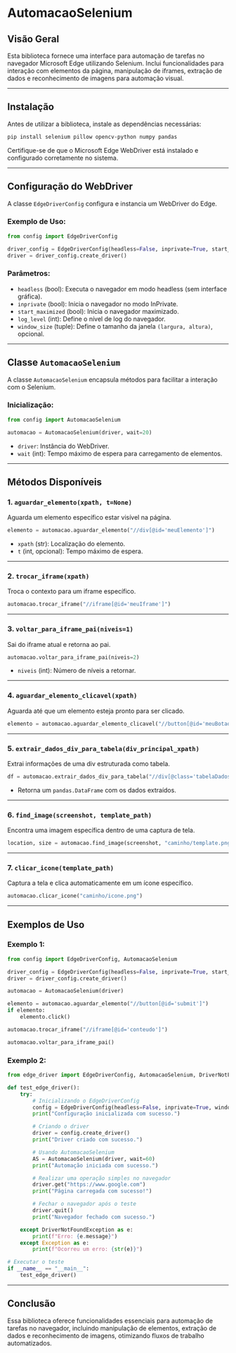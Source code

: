 # AutomacaoSelenium

## Visão Geral

Esta biblioteca fornece uma interface para automação de tarefas no navegador Microsoft Edge utilizando Selenium. Inclui funcionalidades para interação com elementos da página, manipulação de iframes, extração de dados e reconhecimento de imagens para automação visual.

---

## Instalação

Antes de utilizar a biblioteca, instale as dependências necessárias:

```bash
pip install selenium pillow opencv-python numpy pandas
```

Certifique-se de que o Microsoft Edge WebDriver está instalado e configurado corretamente no sistema.

---

## Configuração do WebDriver

A classe `EdgeDriverConfig` configura e instancia um WebDriver do Edge.

### Exemplo de Uso:

```python
from config import EdgeDriverConfig

driver_config = EdgeDriverConfig(headless=False, inprivate=True, start_maximized=True, log_level=3)
driver = driver_config.create_driver()
```

### Parâmetros:

- `headless` (bool): Executa o navegador em modo headless (sem interface gráfica).
- `inprivate` (bool): Inicia o navegador no modo InPrivate.
- `start_maximized` (bool): Inicia o navegador maximizado.
- `log_level` (int): Define o nível de log do navegador.
- `window_size` (tuple): Define o tamanho da janela `(largura, altura)`, opcional.

---

## Classe `AutomacaoSelenium`

A classe `AutomacaoSelenium` encapsula métodos para facilitar a interação com o Selenium.

### Inicialização:

```python
from config import AutomacaoSelenium

automacao = AutomacaoSelenium(driver, wait=20)
```

- `driver`: Instância do WebDriver.
- `wait` (int): Tempo máximo de espera para carregamento de elementos.

---

## Métodos Disponíveis

### 1. `aguardar_elemento(xpath, t=None)`

Aguarda um elemento específico estar visível na página.

```python
elemento = automacao.aguardar_elemento("//div[@id='meuElemento']")
```

- `xpath` (str): Localização do elemento.
- `t` (int, opcional): Tempo máximo de espera.

---

### 2. `trocar_iframe(xpath)`

Troca o contexto para um iframe específico.

```python
automacao.trocar_iframe("//iframe[@id='meuIframe']")
```

---

### 3. `voltar_para_iframe_pai(niveis=1)`

Sai do iframe atual e retorna ao pai.

```python
automacao.voltar_para_iframe_pai(niveis=2)
```

- `niveis` (int): Número de níveis a retornar.

---

### 4. `aguardar_elemento_clicavel(xpath)`

Aguarda até que um elemento esteja pronto para ser clicado.

```python
elemento = automacao.aguardar_elemento_clicavel("//button[@id='meuBotao']")
```

---

### 5. `extrair_dados_div_para_tabela(div_principal_xpath)`

Extrai informações de uma div estruturada como tabela.

```python
df = automacao.extrair_dados_div_para_tabela("//div[@class='tabelaDados']")
```

- Retorna um `pandas.DataFrame` com os dados extraídos.

---

### 6. `find_image(screenshot, template_path)`

Encontra uma imagem específica dentro de uma captura de tela.

```python
location, size = automacao.find_image(screenshot, "caminho/template.png")
```

---

### 7. `clicar_icone(template_path)`

Captura a tela e clica automaticamente em um ícone específico.

```python
automacao.clicar_icone("caminho/icone.png")
```

---

## Exemplos de Uso

### Exemplo 1:

```python
from config import EdgeDriverConfig, AutomacaoSelenium

driver_config = EdgeDriverConfig(headless=False, inprivate=True, start_maximized=True)
driver = driver_config.create_driver()

automacao = AutomacaoSelenium(driver)

elemento = automacao.aguardar_elemento("//button[@id='submit']")
if elemento:
    elemento.click()

automacao.trocar_iframe("//iframe[@id='conteudo']")

automacao.voltar_para_iframe_pai()
```

### Exemplo 2:

```python
from edge_driver import EdgeDriverConfig, AutomacaoSelenium, DriverNotFoundException

def test_edge_driver():
    try:
        # Inicializando o EdgeDriverConfig
        config = EdgeDriverConfig(headless=False, inprivate=True, window_size=(1920, 1080))
        print("Configuração inicializada com sucesso.")

        # Criando o driver
        driver = config.create_driver()
        print("Driver criado com sucesso.")

        # Usando AutomacaoSelenium
        AS = AutomacaoSelenium(driver, wait=60)
        print("Automação iniciada com sucesso.")

        # Realizar uma operação simples no navegador
        driver.get("https://www.google.com")
        print("Página carregada com sucesso!")

        # Fechar o navegador após o teste
        driver.quit()
        print("Navegador fechado com sucesso.")

    except DriverNotFoundException as e:
        print(f"Erro: {e.message}")
    except Exception as e:
        print(f"Ocorreu um erro: {str(e)}")

# Executar o teste
if __name__ == "__main__":
    test_edge_driver()
```

---

## Conclusão

Essa biblioteca oferece funcionalidades essenciais para automação de tarefas no navegador, incluindo manipulação de elementos, extração de dados e reconhecimento de imagens, otimizando fluxos de trabalho automatizados.

